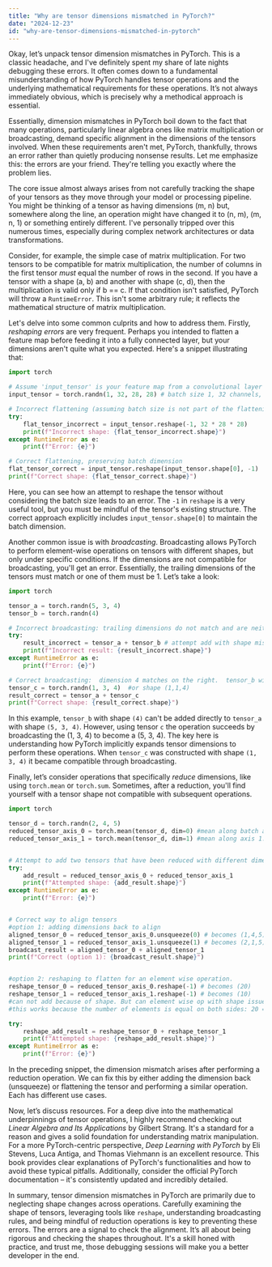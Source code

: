 ```yaml
---
title: "Why are tensor dimensions mismatched in PyTorch?"
date: "2024-12-23"
id: "why-are-tensor-dimensions-mismatched-in-pytorch"
---
```


Okay, let’s unpack tensor dimension mismatches in PyTorch. This is a classic headache, and I've definitely spent my share of late nights debugging these errors. It often comes down to a fundamental misunderstanding of how PyTorch handles tensor operations and the underlying mathematical requirements for these operations. It’s not always immediately obvious, which is precisely why a methodical approach is essential.

Essentially, dimension mismatches in PyTorch boil down to the fact that many operations, particularly linear algebra ones like matrix multiplication or broadcasting, demand specific alignment in the dimensions of the tensors involved. When these requirements aren't met, PyTorch, thankfully, throws an error rather than quietly producing nonsense results. Let me emphasize this: the errors are your friend. They're telling you exactly where the problem lies.

The core issue almost always arises from not carefully tracking the shape of your tensors as they move through your model or processing pipeline. You might be thinking of a tensor as having dimensions (m, n) but, somewhere along the line, an operation might have changed it to (n, m), (m, n, 1) or something entirely different. I've personally tripped over this numerous times, especially during complex network architectures or data transformations.

Consider, for example, the simple case of matrix multiplication. For two tensors to be compatible for matrix multiplication, the number of columns in the first tensor *must* equal the number of rows in the second. If you have a tensor with a shape (a, b) and another with shape (c, d), then the multiplication is valid only if b == c. If that condition isn't satisfied, PyTorch will throw a `RuntimeError`. This isn't some arbitrary rule; it reflects the mathematical structure of matrix multiplication.

Let's delve into some common culprits and how to address them. Firstly, *reshaping errors* are very frequent. Perhaps you intended to flatten a feature map before feeding it into a fully connected layer, but your dimensions aren't quite what you expected. Here's a snippet illustrating that:

```python
import torch

# Assume 'input_tensor' is your feature map from a convolutional layer
input_tensor = torch.randn(1, 32, 28, 28) # batch size 1, 32 channels, 28x28 image

# Incorrect flattening (assuming batch size is not part of the flattening process here)
try:
    flat_tensor_incorrect = input_tensor.reshape(-1, 32 * 28 * 28)
    print(f"Incorrect shape: {flat_tensor_incorrect.shape}")
except RuntimeError as e:
    print(f"Error: {e}")

# Correct flattening, preserving batch dimension
flat_tensor_correct = input_tensor.reshape(input_tensor.shape[0], -1)
print(f"Correct shape: {flat_tensor_correct.shape}")


```

Here, you can see how an attempt to reshape the tensor without considering the batch size leads to an error. The `-1` in `reshape` is a very useful tool, but you must be mindful of the tensor's existing structure.  The correct approach explicitly includes `input_tensor.shape[0]` to maintain the batch dimension.

Another common issue is with *broadcasting*. Broadcasting allows PyTorch to perform element-wise operations on tensors with different shapes, but only under specific conditions. If the dimensions are not compatible for broadcasting, you'll get an error. Essentially, the trailing dimensions of the tensors must match or one of them must be 1. Let’s take a look:

```python
import torch

tensor_a = torch.randn(5, 3, 4)
tensor_b = torch.randn(4)

# Incorrect broadcasting: trailing dimensions do not match and are neither 1
try:
    result_incorrect = tensor_a + tensor_b # attempt add with shape mismatch
    print(f"Incorrect result: {result_incorrect.shape}")
except RuntimeError as e:
    print(f"Error: {e}")

# Correct broadcasting:  dimension 4 matches on the right.  tensor_b will become a (5,3,4) tensor during the operation
tensor_c = torch.randn(1, 3, 4)  #or shape (1,1,4)
result_correct = tensor_a + tensor_c
print(f"Correct shape: {result_correct.shape}")

```
In this example, `tensor_b` with shape `(4)` can't be added directly to `tensor_a` with shape `(5, 3, 4)`. However, using tensor `c` the operation succeeds by broadcasting the (1, 3, 4) to become a (5, 3, 4). The key here is understanding how PyTorch implicitly expands tensor dimensions to perform these operations. When `tensor_c` was constructed with shape `(1, 3, 4)` it became compatible through broadcasting.

Finally, let’s consider operations that specifically *reduce* dimensions, like using `torch.mean` or `torch.sum`. Sometimes, after a reduction, you'll find yourself with a tensor shape not compatible with subsequent operations.
```python
import torch

tensor_d = torch.randn(2, 4, 5)
reduced_tensor_axis_0 = torch.mean(tensor_d, dim=0) #mean along batch axis. This creates a tensor of size (4,5)
reduced_tensor_axis_1 = torch.mean(tensor_d, dim=1) #mean along axis 1. This creates a tensor of size (2,5)


# Attempt to add two tensors that have been reduced with different dimensions.
try:
    add_result = reduced_tensor_axis_0 + reduced_tensor_axis_1
    print(f"Attempted shape: {add_result.shape}")
except RuntimeError as e:
    print(f"Error: {e}")


# Correct way to align tensors
#option 1: adding dimensions back to align
aligned_tensor_0 = reduced_tensor_axis_0.unsqueeze(0) # becomes (1,4,5)
aligned_tensor_1 = reduced_tensor_axis_1.unsqueeze(1) # becomes (2,1,5)
broadcast_result = aligned_tensor_0 + aligned_tensor_1
print(f"Correct (option 1): {broadcast_result.shape}")


#option 2: reshaping to flatten for an element wise operation.
reshape_tensor_0 = reduced_tensor_axis_0.reshape(-1) # becomes (20)
reshape_tensor_1 = reduced_tensor_axis_1.reshape(-1) # becomes (10)
#can not add because of shape. But can element wise op with shape issues.
#this works because the number of elements is equal on both sides: 20 = (4*5) and 10 = (2*5)

try:
    reshape_add_result = reshape_tensor_0 + reshape_tensor_1
    print(f"Attempted shape: {reshape_add_result.shape}")
except RuntimeError as e:
    print(f"Error: {e}")
```

In the preceding snippet, the dimension mismatch arises after performing a reduction operation. We can fix this by either adding the dimension back (unsqueeze) or flattening the tensor and performing a similar operation. Each has different use cases.

Now, let’s discuss resources. For a deep dive into the mathematical underpinnings of tensor operations, I highly recommend checking out *Linear Algebra and Its Applications* by Gilbert Strang. It's a standard for a reason and gives a solid foundation for understanding matrix manipulation. For a more PyTorch-centric perspective, *Deep Learning with PyTorch* by Eli Stevens, Luca Antiga, and Thomas Viehmann is an excellent resource. This book provides clear explanations of PyTorch's functionalities and how to avoid these typical pitfalls. Additionally, consider the official PyTorch documentation – it's consistently updated and incredibly detailed.

In summary, tensor dimension mismatches in PyTorch are primarily due to neglecting shape changes across operations. Carefully examining the shape of tensors, leveraging tools like `reshape`, understanding broadcasting rules, and being mindful of reduction operations is key to preventing these errors. The errors are a signal to check the alignment. It’s all about being rigorous and checking the shapes throughout. It's a skill honed with practice, and trust me, those debugging sessions will make you a better developer in the end.
